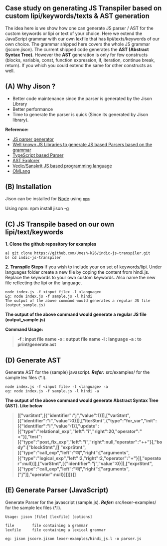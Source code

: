 ## Case study on generating JS Transpiler based on custom lipi/keywords/texts & AST generation

The idea here is we show how one can generate JS parser / AST for the custom keywords or lipi or text of your choice. Here we extend the JavaScript grammar with our own lexfile that has lipi/texts/keywords of our own choice. The grammar shipped here covers the whole JS grammar (jscore.jison). The current shipped code generates the **AST (Abstract Syntax Tree)**. However the **AST** generation is only for few constructs (blocks, variable, const, function expression, if, iteration, continue break, return). If you which you could extend the same for other constructs as well.


(A) Why Jison ?
--------------------
- Better code maintenance since the parser is generated by the Jison Library
- Better performance
- Time to generate the parser is quick (Since its generated by Jison library).

**Reference:**

- [JS parser generator](https://github.com/zaach/jison)
- [Well known JS Libraries to generate JS based Parsers based on the grammar](https://tomassetti.me/parsing-in-javascript/)
- [TypeScript based Parser](https://github.com/basarat/demo-compiler)
- [AST Explorer](https://astexplorer.net/)
- [Vedic/Sanskrit JS based programming language](https://vedic-lang.github.io/)
- [OMLang](https://omlang.com/)


(B) Installation
------------------
Jison can be installed for [Node](http://nodejs.org) using [`npm`](http://github.com/isaacs/npm/)

Using npm:
npm install jison -g

(C) JS Transpile based on our own lipi/text/keywords
-----------------------
 **1. Clone the github repository for examples**
```
a) git clone https://github.com/Umesh-k26/indic-js-transpiler.git
b) cd indic-js-transpiler
```
**2. Transpile Steps**
If you wish to include your on set of keywords/lipi. Under languages folder create a new file by coping the content from hindi.js. Replace the keywords to your own custom keywords. Also name the new file reflecting the lipi or the language.
```
node index.js -f <input file> -l <language>
Eg: node index.js -f sample.js -l hindi
The output of the above command would generates a regular JS file (output_sample.js)
```
**The output of the above command would generate a regular JS file (output_sample.js)**

**Command Usage:**
> **-f : input file name
> -o : output file name
> -l : language
> -a : to print/generate ast**

(D) Generate AST
-----------------------
 Generate AST for the (sample) javascript. ***Refer:*** src/examples/ for the sample lex files (*.l).
```
node index.js -f <input file> -l <language> -a
eg: node index.js -f sample.js -l hindi -a
```
**The output of the above command would generate Abstract Syntax Tree (AST). Like below**

> **[["varStmt",[{"identifier":"j","value":1}]],["varStmt",[{"identifier":"i","value":0}]],["iterStmt",{"type":"for_var","init":[{"identifier":"i","value":1}],"update":[{"type":"relational_exp","left":"i","right":20,"operator":"<"}],"test":[{"type":"post_fix_exp","left":"i","right":null,"operator":"++"}],"body":["blockStmt",[[
"exprStmt",[{"type":"call_exp","left":"वद्","right":["arguments",[{"type":"logical_exp","left":2,"right":2,"operator":"+"}]],"operator":null}]],["varStmt",[{"identifier":"j","value":0}]],["exprStmt",[{"type":"call_exp","left":"वद्","right":["arguments",["j"]],"operator":null}]]]]}]]**

(E) Generate Parser (JavaScript)
-----------------------------------
 Generate Parser for the javascript (sample.js). ***Refer:*** src/lexer-examples/ for the sample lex files (*.l).
```
Usage: jison [file] [lexfile] [options]

file        file containing a grammar
lexfile     file containing a lexical grammar

eg: jison jscore.jison lexer-examples/hindi_js.l -o parser.js
```